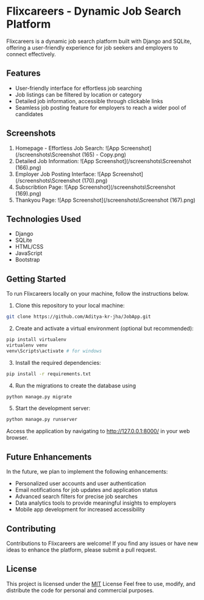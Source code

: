 # Flixcareers - Dynamic Job Search Platform

Flixcareers is a dynamic job search platform built with Django and SQLite, offering a user-friendly experience for job seekers and employers to connect effectively.

## Features

- User-friendly interface for effortless job searching
- Job listings can be filtered by location or category
- Detailed job information, accessible through clickable links
- Seamless job posting feature for employers to reach a wider pool of candidates

## Screenshots

1. Homepage - Effortless Job Search:
   ![App Screenshot](/screenshots\Screenshot (165) - Copy.png)
2. Detailed Job Information:
   ![App Screenshot](/screenshots\Screenshot (166).png)
3. Employer Job Posting Interface:
   ![App Screenshot](/screenshots\Screenshot (170).png)
4. Subscribtion Page:
   ![App Screenshot](/screenshots\Screenshot (169).png)
5. Thankyou Page:
   ![App Screenshot](/screenshots\Screenshot (167).png)

## Technologies Used

- Django
- SQLite
- HTML/CSS
- JavaScript
- Bootstrap

## Getting Started

To run Flixcareers locally on your machine, follow the instructions below.

1. Clone this repository to your local machine:

```bash
git clone https://github.com/Aditya-kr-jha/JobApp.git

```

2. Create and activate a virtual environment (optional but recommended):

```bash
pip install virtualenv
virtualenv venv
venv\Scripts\activate # for windows

```

3. Install the required dependencies:

```bash
pip install -r requirements.txt

```

4. Run the migrations to create the database using

```bash
python manage.py migrate

```

5. Start the development server:

```bash
python manage.py runserver

```

Access the application by navigating to http://127.0.0.1:8000/ in your web browser.

## Future Enhancements

In the future, we plan to implement the following enhancements:

- Personalized user accounts and user authentication
- Email notifications for job updates and application status
- Advanced search filters for precise job searches
- Data analytics tools to provide meaningful insights to employers
- Mobile app development for increased accessibility

## Contributing

Contributions to Flixcareers are welcome! If you find any issues or have new ideas to enhance the platform, please submit a pull request.

## License

This project is licensed under the [MIT](https://choosealicense.com/licenses/mit/) License Feel free to use, modify, and distribute the code for personal and commercial purposes.
